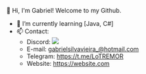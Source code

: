 👋 Hi, I'm Gabriel! Welcome to my Github.



 - 🌱 I’m currently learning [Java, C#]
 - 📫 Contact:
      - Discord: ![](https://dcbadge.vercel.app/api/shield/339456639058968578?bot=true)
      - E-mail: gabrielsilvavieira_@hotmail.com
      - Telegram: https://t.me/LoTREMOR
      - Website: https://website.com
